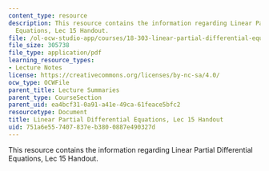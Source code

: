 ```yaml
---
content_type: resource
description: This resource contains the information regarding Linear Partial Differential
  Equations, Lec 15 Handout.
file: /ol-ocw-studio-app/courses/18-303-linear-partial-differential-equations-analysis-and-numerics-fall-2014/751a6e557407837eb3800887e490327d_MIT18_303F14_reciprocity.pdf
file_size: 305738
file_type: application/pdf
learning_resource_types:
- Lecture Notes
license: https://creativecommons.org/licenses/by-nc-sa/4.0/
ocw_type: OCWFile
parent_title: Lecture Summaries
parent_type: CourseSection
parent_uid: ea4bcf31-0a91-a41e-49ca-61feace5bfc2
resourcetype: Document
title: Linear Partial Differential Equations, Lec 15 Handout
uid: 751a6e55-7407-837e-b380-0887e490327d
---
```

This resource contains the information regarding Linear Partial Differential Equations, Lec 15 Handout.